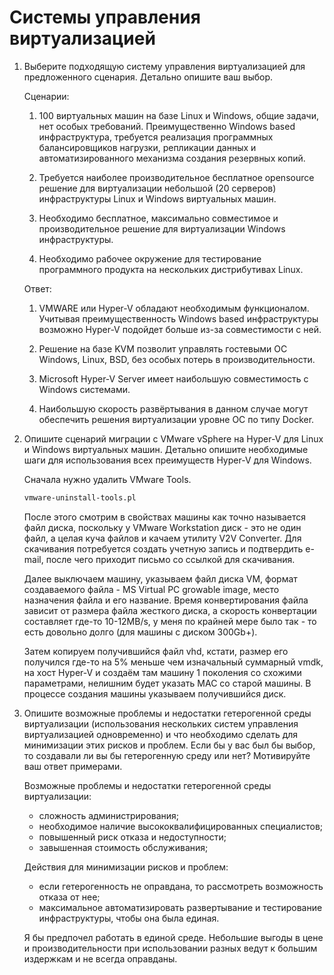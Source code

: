 # Системы управления виртуализацией 

1. Выберите подходящую систему управления виртуализацией для предложенного сценария. Детально опишите ваш выбор.

    Сценарии:

    1. 100 виртуальных машин на базе Linux и Windows, общие задачи, нет особых требований. Преимущественно Windows based инфраструктура, требуется реализация программных балансировщиков нагрузки, репликации данных и автоматизированного механизма создания резервных копий.

    2. Требуется наиболее производительное бесплатное opensource решение для виртуализации небольшой (20 серверов) инфраструктуры Linux и Windows виртуальных машин.

    3. Необходимо бесплатное, максимально совместимое и производительное решение для виртуализации Windows инфраструктуры.

    4. Необходимо рабочее окружение для тестирование программного продукта на нескольких дистрибутивах Linux.

    Ответ: 

    1. VMWARE или Hyper-V обладают необходимым функционалом. Учитывая преимущественность Windows based инфраструктуры возможно Hyper-V подойдет больше из-за совместимости с ней.

    2. Решение на базе KVM позволит управлять гостевыми ОС Windows, Linux, BSD, без особых потерь в производительности.

    3. Microsoft Hyper-V Server имеет наибольшую совместимость с Windows системами.

    4. Наибольшую скорость развёртывания в данном случае могут обеспечить решения виртуализации уровне ОС по типу Docker.


2. Опишите сценарий миграции с VMware vSphere на Hyper-V для Linux и Windows виртуальных машин. Детально опишите необходимые шаги для использования всех преимуществ Hyper-V для Windows.

    Сначала нужно удалить VMware Tools.

    ```bash
    vmware-uninstall-tools.pl
    ```

    После этого смотрим в свойствах машины как точно называется файл диска, поскольку у  VMware Workstation диск - это не один файл, а целая куча файлов и качаем утилиту V2V Converter. Для скачивания потребуется создать учетную запись и подтвердить e-mail, после чего приходит письмо со ссылкой для скачивания.

    Далее выключаем машину, указываем файл диска VM, формат создаваемого файла - MS Virtual PC growable image, место назначения файла и его название. Время конвертирования файла зависит от размера файла жесткого диска, а скорость конвертации составляет где-то 10-12MB/s, у меня по крайней мере было так - 
    то есть довольно долго (для машины с диском 300Gb+).

    Затем копируем получившийся файл vhd, кстати, размер его получился где-то на 5% меньше чем изначальный суммарный vmdk, на хост Hyper-V и создаём там машину 1 поколения со схожими параметрами, нелишним будет указать MAC со старой машины. В процессе создания машины указываем получившийся диск.


3. Опишите возможные проблемы и недостатки гетерогенной среды виртуализации (использования нескольких систем управления виртуализацией одновременно) и что необходимо сделать для минимизации этих рисков и проблем. Если бы у вас был бы выбор, то создавали ли вы бы гетерогенную среду или нет? Мотивируйте ваш ответ примерами.


   Возможные проблемы и недостатки гетерогенной среды виртуализации:
    - сложность администрирования;
    - необходимое наличие высококвалифицированных специалистов;
    - повышенный риск отказа и недоступности;
    - завышенная стоимость обслуживания;

    Действия для минимизации рисков и проблем:
    - если гетерогенность не оправдана, то рассмотреть возможность отказа от нее;
    - максимальное автоматизировать развертывание и тестирование инфраструктуры, чтобы она была единая.

    Я бы предпочел работать в единой среде. Небольшие выгоды в цене и производительности при использовании разных ведут к большим издержкам и не всегда оправданы.

    